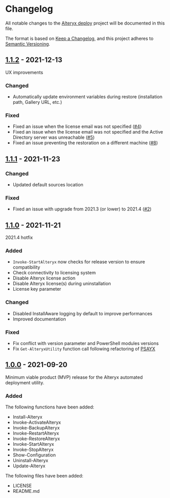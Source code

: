 # Changelog

All notable changes to the [Alteryx deploy](https://github.com/Akaizoku/alteryx-deploy) project will be documented in this file.

The format is based on [Keep a Changelog](https://keepachangelog.com/en/1.0.0/),
and this project adheres to [Semantic Versioning](https://semver.org/spec/v2.0.0.html).

## [1.1.2](https://github.com/Akaizoku/alteryx-deploy/releases/1.1.2) - 2021-12-13

UX improvements

### Changed

- Automatically update environment variables during restore (installation path, Gallery URL, etc.)

### Fixed

- Fixed an issue when the license email was not specified ([#4](https://github.com/Akaizoku/alteryx-deploy/issues/4))
- Fixed an issue when the license email was not specified and the Active Directory server was unreachable ([#5](https://github.com/Akaizoku/alteryx-deploy/issues/5))
- Fixed an issue preventing the restoration on a different machine ([#8](https://github.com/Akaizoku/alteryx-deploy/issues/8))

## [1.1.1](https://github.com/Akaizoku/alteryx-deploy/releases/1.1.1) - 2021-11-23

### Changed

- Updated default sources location

### Fixed

- Fixed an issue with upgrade from 2021.3 (or lower) to 2021.4 ([#2](https://github.com/Akaizoku/alteryx-deploy/issues/2))

## [1.1.0](https://github.com/Akaizoku/alteryx-deploy/releases/1.1.0) - 2021-11-21

2021.4 hotfix

### Added

- `Invoke-StartAlteryx` now checks for release version to ensure compatibility
- Check connectivity to licensing system
- Disable Alteryx license action
- Disable Alteryx license(s) during uninstallation
- License key parameter

### Changed

- Disabled InstallAware logging by default to improve performances
- Improved documentation

### Fixed

- Fix conflict with version parameter and PowerShell modules versions
- Fix `Get-AlteryxUtility` function call following refactoring of [PSAYX](https://github.com/Akaizoku/PSAYX)

## [1.0.0](https://github.com/Akaizoku/alteryx-deploy/releases/1.0.0) - 2021-09-20

Minimum viable product (MVP) release for the Alteryx automated deployment utility.

### Added

The following functions have been added:

- Install-Alteryx
- Invoke-ActivateAlteryx
- Invoke-BackupAlteryx
- Invoke-RestartAlteryx
- Invoke-RestoreAlteryx
- Invoke-StartAlteryx
- Invoke-StopAlteryx
- Show-Configuration
- Uninstall-Alteryx
- Update-Alteryx

The following files have been added:

- LICENSE
- README.md
